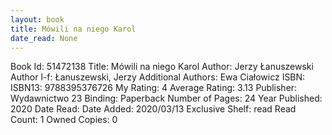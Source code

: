 ```yaml
---
layout: book
title: Mówili na niego Karol
date_read: None
---
```


Book Id: 51472138
Title: Mówili na niego Karol
Author: Jerzy Łanuszewski
Author l-f: Łanuszewski, Jerzy
Additional Authors: Ewa Ciałowicz
ISBN: 
ISBN13: 9788395376726
My Rating: 4
Average Rating: 3.13
Publisher: Wydawnictwo 23
Binding: Paperback
Number of Pages: 24
Year Published: 2020
Date Read: 
Date Added: 2020/03/13
Exclusive Shelf: read
Read Count: 1
Owned Copies: 0

